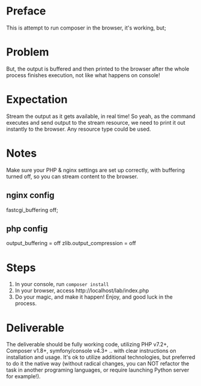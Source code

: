 # Preface
This is attempt to run composer in the browser, it's working, but;

# Problem
But, the output is buffered and then printed to the browser after the whole process finishes execution, not like what happens on console!

# Expectation
Stream the output as it gets available, in real time!
So yeah, as the command executes and send output to the stream resource, 
we need to print it out instantly to the browser. Any resource type could be used.

# Notes
Make sure your PHP & nginx settings are set up correctly, with buffering turned off, so you can stream content to the browser.

## nginx config
fastcgi_buffering off;

## php config
output_buffering = off
zlib.output_compression = off

# Steps
1. In your console, run `composer install`
2. In your browser, access http://localhost/lab/index.php
3. Do your magic, and make it happen! Enjoy, and good luck in the process.

# Deliverable
The deliverable should be fully working code, utilizing PHP v7.2+, Composer v1.8+, symfony/console v4.3+ .. with clear instructions on installation and usage. It's ok to utilize additional technologies, but preferred to do it the native way  (without radical changes, you can NOT refactor the task in another programing languages, or require launching Python server for example!).
